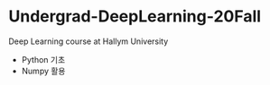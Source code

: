 # Undergrad-DeepLearning-20Fall
Deep Learning course at Hallym University 

* Python 기초 
* Numpy 활용

